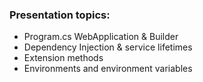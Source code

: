 ### Presentation topics:
- Program.cs WebApplication & Builder
- Dependency Injection & service lifetimes
- Extension methods
- Environments and environment variables
